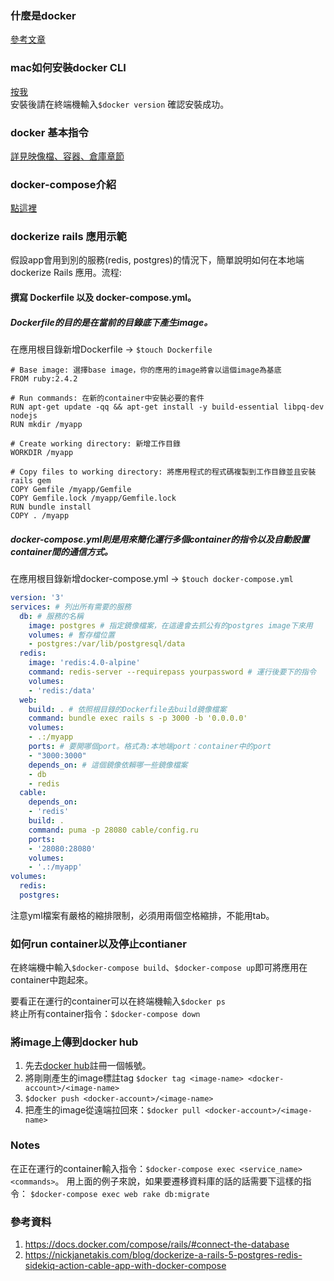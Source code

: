 ### 什麼是docker
[參考文章](https://philipzheng.gitbooks.io/docker_practice/content/introduction/what.html)

### mac如何安裝docker CLI
[按我](https://docs.docker.com/docker-for-mac/install/#install-and-run-docker-for-mac)  
安裝後請在終端機輸入`$docker version` 確認安裝成功。

### docker 基本指令
[詳見映像檔、容器、倉庫章節](https://philipzheng.gitbooks.io/docker_practice/content/image/)

### docker-compose介紹
[點這裡](https://docs.docker.com/compose/overview/)

### dockerize rails 應用示範
假設app會用到別的服務(redis, postgres)的情況下，簡單說明如何在本地端 dockerize Rails 應用。流程:

#### 撰寫 Dockerfile 以及 docker-compose.yml。
##### Dockerfile的目的是在當前的目錄底下產生image。

在應用根目錄新增Dockerfile -> `$touch Dockerfile`  

``` 
# Base image: 選擇base image，你的應用的image將會以這個image為基底
FROM ruby:2.4.2

# Run commands: 在新的container中安裝必要的套件
RUN apt-get update -qq && apt-get install -y build-essential libpq-dev nodejs
RUN mkdir /myapp

# Create working directory: 新增工作目錄
WORKDIR /myapp

# Copy files to working directory: 將應用程式的程式碼複製到工作目錄並且安裝rails gem
COPY Gemfile /myapp/Gemfile
COPY Gemfile.lock /myapp/Gemfile.lock
RUN bundle install
COPY . /myapp
```


##### docker-compose.yml則是用來簡化運行多個container的指令以及自動設置container間的通信方式。  
在應用根目錄新增docker-compose.yml -> `$touch docker-compose.yml`

``` yml
version: '3'
services: # 列出所有需要的服務
  db: # 服務的名稱
    image: postgres # 指定鏡像檔案，在這邊會去抓公有的postgres image下來用
    volumes: # 暫存檔位置
    - postgres:/var/lib/postgresql/data
  redis:
    image: 'redis:4.0-alpine'
    command: redis-server --requirepass yourpassword # 運行後要下的指令
    volumes:
    - 'redis:/data'
  web:
    build: . # 依照根目錄的Dockerfile去build鏡像檔案
    command: bundle exec rails s -p 3000 -b '0.0.0.0'
    volumes:
    - .:/myapp
    ports: # 要開哪個port。格式為:本地端port：container中的port
    - "3000:3000"
    depends_on: # 這個鏡像依賴哪一些鏡像檔案
    - db
    - redis
  cable:
    depends_on:
    - 'redis'
    build: .
    command: puma -p 28080 cable/config.ru
    ports:
    - '28080:28080'
    volumes:
    - '.:/myapp'
volumes:
  redis:
  postgres:
```
注意yml檔案有嚴格的縮排限制，必須用兩個空格縮排，不能用tab。  

### 如何run container以及停止contianer
在終端機中輸入`$docker-compose build`、`$docker-compose up`即可將應用在container中跑起來。

要看正在運行的container可以在終端機輸入`$docker ps`  
終止所有container指令：`$docker-compose down`

### 將image上傳到docker hub
1. 先去[docker hub](https://hub.docker.com/)註冊一個帳號。  
2. 將剛剛產生的image標註tag  `$docker tag <image-name> <docker-account>/<image-name>`
3. `$docker push <docker-account>/<image-name>`
4. 把產生的image從遠端拉回來：`$docker pull <docker-account>/<image-name>`


### Notes
在正在運行的container輸入指令：`$docker-compose exec <service_name> <commands>`。
用上面的例子來說，如果要遷移資料庫的話的話需要下這樣的指令：
`$docker-compose exec web rake db:migrate`

### 參考資料
1. https://docs.docker.com/compose/rails/#connect-the-database
2. https://nickjanetakis.com/blog/dockerize-a-rails-5-postgres-redis-sidekiq-action-cable-app-with-docker-compose